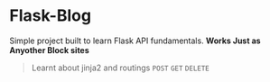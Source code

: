 # Flask-Blog
Simple project built to learn Flask API fundamentals. **Works Just as Anyother Block sites**
> Learnt about jinja2 and routings `POST` `GET` `DELETE`
